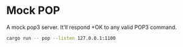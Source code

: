 # Mock POP

A mock pop3 server. It'll respond +OK to any valid POP3 command.

```bash
cargo run -- pop --listen 127.0.0.1:1100
```
